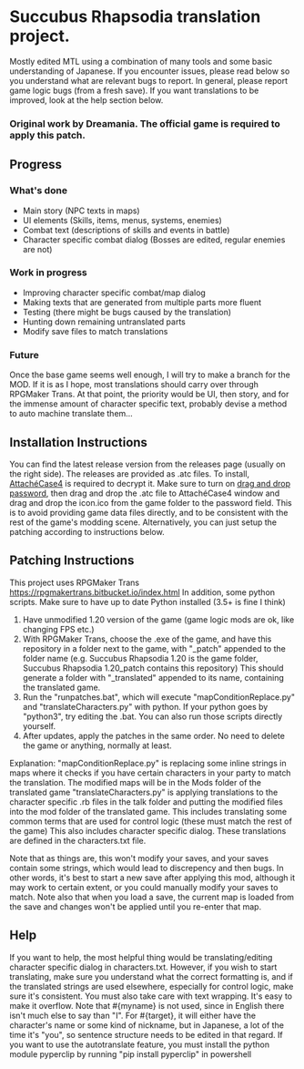 # Succubus Rhapsodia translation project.
Mostly edited MTL using a combination of many tools and some basic understanding of Japanese.
If you encounter issues, please read below so you understand what are relevant bugs to report.
In general, please report game logic bugs (from a fresh save).
If you want translations to be improved, look at the help section below.

### Original work by Dreamania. The official game is required to apply this patch.

## Progress
### What's done
- Main story (NPC texts in maps)
- UI elements (Skills, items, menus, systems, enemies)
- Combat text (descriptions of skills and events in battle)
- Character specific combat dialog (Bosses are edited, regular enemies are not)

### Work in progress
- Improving character specific combat/map dialog
- Making texts that are generated from multiple parts more fluent
- Testing (there might be bugs caused by the translation)
- Hunting down remaining untranslated parts
- Modify save files to match translations

### Future
Once the base game seems well enough, I will try to make a branch for the MOD.
If it is as I hope, most translations should carry over through RPGMaker Trans.
At that point, the priority would be UI, then story, and for the immense amount of
character specific text, probably devise a method to auto machine translate them...

## Installation Instructions
You can find the latest release version from the releases page (usually on the right side).
The releases are provided as .atc files.
To install, [AttachéCase4](https://hibara.org/software/attachecase/) is required to decrypt it.
Make sure to turn on [drag and drop password](https://hibara.org/software/attachecase/help/settings/#settings-password-file),
then drag and drop the .atc file to AttachéCase4 window and drag and drop the icon.ico from the game folder to the password field.
This is to avoid providing game data files directly, and to be consistent with the rest of the game's modding scene.
Alternatively, you can just setup the patching according to instructions below.

## Patching Instructions
This project uses RPGMaker Trans https://rpgmakertrans.bitbucket.io/index.html
In addition, some python scripts. Make sure to have up to date Python installed (3.5+ is fine I think)

1. Have unmodified 1.20 version of the game (game logic mods are ok, like changing FPS etc.)
2. With RPGMaker Trans, choose the .exe of the game, and have this repository in a folder next to the game, with "_patch" appended to the folder name
   (e.g. Succubus Rhapsodia 1.20 is the game folder, Succubus Rhapsodia 1.20_patch contains this repository)
   This should generate a folder with "_translated" appended to its name, containing the translated game.
3. Run the "runpatches.bat", which will execute "mapConditionReplace.py" and "translateCharacters.py"
   with python. If your python goes by "python3", try editing the .bat. You can also run those scripts directly yourself.
4. After updates, apply the patches in the same order. No need to delete the game or anything, normally at least.

Explanation: "mapConditionReplace.py" is replacing some inline strings in maps where it checks
if you have certain characters in your party to match the translation. The modified maps will be in the Mods folder of the translated game
"translateCharacters.py" is applying translations to the character specific .rb files in the talk folder and 
putting the modified files into the mod folder of the translated game.
This includes translating some common terms that are used for control logic (these must match the rest of the game)
This also includes character specific dialog. These translations are defined in the characters.txt file.

Note that as things are, this won't modify your saves, and your saves contain some strings, which would lead to discrepency and then bugs.
In other words, it's best to start a new save after applying this mod, although it may work to certain extent, or you could manually modify your saves to match.
Note also that when you load a save, the current map is loaded from the save and changes won't be applied until you re-enter that map.

## Help
If you want to help, the most helpful thing would be translating/editing character specific dialog in characters.txt. 
However, if you wish to start translating, make sure you understand what the correct formatting is, 
and if the translated strings are used elsewhere, especially for control logic, make sure it's consistent.
You must also take care with text wrapping. It's easy to make it overflow.
Note that #{myname} is not used, since in English there isn't much else to say than "I".
For #{target}, it will either have the character's name or some kind of nickname, 
but in Japanese, a lot of the time it's "you", so sentence structure needs to be edited in that regard.
If you want to use the autotranslate feature, you must install the python module pyperclip
by running "pip install pyperclip" in powershell